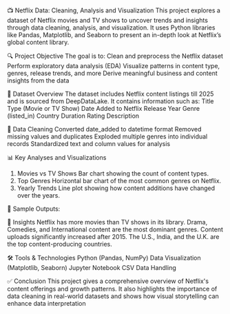 📺 Netflix Data: Cleaning, Analysis and Visualization
This project explores a dataset of Netflix movies and TV shows to uncover trends and insights through data cleaning, analysis, and visualization. It uses Python libraries like Pandas, Matplotlib, and Seaborn to present an in-depth look at Netflix’s global content library.

🔍 Project Objective
The goal is to:
Clean and preprocess the Netflix dataset
Perform exploratory data analysis (EDA)
Visualize patterns in content type, genres, release trends, and more
Derive meaningful business and content insights from the data

📁 Dataset Overview
The dataset includes Netflix content listings till 2025 and is sourced from DeepDataLake.
It contains information such as:
Title
Type (Movie or TV Show)
Date Added to Netflix
Release Year
Genre (listed_in)
Country
Duration
Rating
Description

🧹 Data Cleaning
Converted date_added to datetime format
Removed missing values and duplicates
Exploded multiple genres into individual records
Standardized text and column values for analysis

📊 Key Analyses and Visualizations
1. Movies vs TV Shows
Bar chart showing the count of content types.
2. Top Genres
Horizontal bar chart of the most common genres on Netflix.
3. Yearly Trends
Line plot showing how content additions have changed over the years.

📸 Sample Outputs:

🧠 Insights
Netflix has more movies than TV shows in its library.
Drama, Comedies, and International content are the most dominant genres.
Content uploads significantly increased after 2015.
The U.S., India, and the U.K. are the top content-producing countries.

🛠️ Tools & Technologies
Python (Pandas, NumPy)
Data Visualization (Matplotlib, Seaborn)
Jupyter Notebook
CSV Data Handling

✅ Conclusion
This project gives a comprehensive overview of Netflix's content offerings and growth patterns. It also highlights the importance of data cleaning in real-world datasets and shows how visual storytelling can enhance data interpretation
